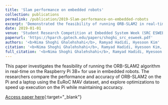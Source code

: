 ```yaml
---
title: 'Slam performance on embedded robots'
collection: publications
permalink: /publication/2019-Slam-performance-on-embedded-robots
excerpt: 'Demonstrated the feasibility of running ORB-SLAM2 in real-time on the Raspberry Pi 3B+ for embedded robots through optimizations that achieved a 5x speedup with minor impact on accuracy.'
date: 2019-01-01
venue: 'Student Research Competition at Embedded System Week (SRC ESWEEK)'
paperurl: 'https://hparch.gatech.edu/papers/shoghi_src_esweek.pdf'
authors: '<b>Nima Shoghi Ghalehshahi</b>, Ramyad Hadidi, Hyesoon Kim'
citation: '<b>Nima Shoghi Ghalehshahi</b>, Ramyad Hadidi, Hyesoon Kim, Student Research Competition at Embedded System Week (SRC ESWEEK), 2019'
full_citation: '<b>Nima Shoghi Ghalehshahi</b>, Ramyad Hadidi, Hyesoon Kim, Student Research Competition at Embedded System Week (SRC ESWEEK), 2019'
---
```


This paper investigates the feasibility of running the ORB-SLAM2 algorithm in real-time on the Raspberry Pi 3B+ for use in embedded robots. The researchers compare the performance and accuracy of ORB-SLAM2 on the Pi and a laptop using the EuRoC MAV dataset, and explore optimizations to speed up execution on the Pi while maintaining accuracy.

[Access paper here](https://hparch.gatech.edu/papers/shoghi_src_esweek.pdf){:target="_blank"}
